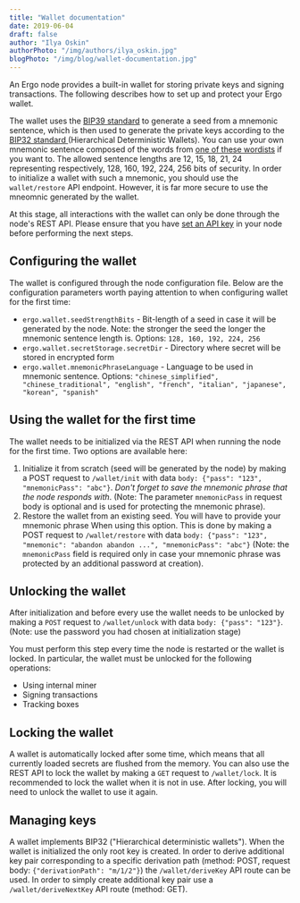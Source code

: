 ```yaml
---
title: "Wallet documentation"
date: 2019-06-04
draft: false
author: "Ilya Oskin"
authorPhoto: "/img/authors/ilya_oskin.jpg"
blogPhoto: "/img/blog/wallet-documentation.jpg"
---
```

An Ergo node provides a built-in wallet for storing private keys and signing transactions. The following describes how to set up and protect your Ergo wallet. 

The wallet uses the [BIP39 standard](https://github.com/bitcoin/bips/blob/master/bip-0039.mediawiki) to generate a seed from a mnemonic sentence, which is then used to generate the private keys according to the [BIP32 standard ](https://github.com/bitcoin/bips/blob/master/bip-0032.mediawiki) (Hierarchical Deterministic Wallets). You can use your own mnemonic sentence composed of the words from [one of these wordists](https://github.com/ergoplatform/ergo-wallet/tree/master/src/main/resources/wordlist) if you want to.
The allowed sentence lengths are 12, 15, 18, 21, 24 representing respectively, 128, 160, 192, 224, 256 bits of security. In order to initialize a wallet with such a mnemonic, you should use the `wallet/restore` API endpoint. 
However, it is far more secure to use the mneomnic generated by the wallet.

At this stage, all interactions with the wallet can only be done through the node's REST API. Please ensure that you have [set an API key](https://github.com/ergoplatform/ergo/wiki/Ergo-REST-API#setting-an-api-key) in your node before performing the next steps.

## Configuring the wallet

The wallet is configured through the node configuration file. Below are the configuration parameters worth paying attention to when configuring wallet for the first time:

* `ergo.wallet.seedStrengthBits` - Bit-length of a seed in case it will be generated by the node. Note: the stronger the seed the longer the mnemonic sentence length is. Options: `128, 160, 192, 224, 256`
* `ergo.wallet.secretStorage.secretDir` - Directory where secret will be stored in encrypted form
* `ergo.wallet.mnemonicPhraseLanguage` - Language to be used in mnemonic sentence. Options: `"chinese_simplified", "chinese_traditional", "english", "french", "italian", "japanese", "korean", "spanish"`

## Using the wallet for the first time

The wallet needs to be initialized via the REST API when running the node for the first time. Two options are available here: 

1. Initialize it from scratch (seed will be generated by the node) by making a POST request to `/wallet/init` with data `body: {"pass": "123", "mnemonicPass": "abc"}`. *Don't forget to save the mnemonic phrase that the node responds with*. (Note: The parameter `mnemonicPass` in request body is optional and is used for protecting the mnemonic phrase).
2. Restore the wallet from an existing seed. You will have to provide your mnemonic phrase When using this option. This is done by making a POST request to `/wallet/restore` with data `body: {"pass": "123", "mnemonic": "abandon abandon ...", "mnemonicPass": "abc"}` (Note: the `mnemonicPass` field is required only in case your mnemonic phrase was protected by an additional password at creation).

## Unlocking the wallet

After initialization and before every use the wallet needs to be unlocked by making a `POST` request to `/wallet/unlock` with data `body: {"pass": "123"}`. (Note: use the password you had chosen at initialization stage)

You must perform this step every time the node is restarted or the wallet is locked.
In particular, the wallet must be unlocked for the following operations:  

* Using internal miner
* Signing transactions
* Tracking boxes

## Locking the wallet

A wallet is automatically locked after some time, which means that all currently loaded secrets are flushed from the memory. You can also use the REST API to lock the wallet by making a `GET` request to `/wallet/lock`. 
It is recommended to lock the wallet when it is not in use. 
After locking, you will need to unlock the wallet to use it again.

## Managing keys

A wallet implements BIP32 ("Hierarchical deterministic wallets"). When the wallet is initialized the only root key is created.
In order to derive additional key pair corresponding to a specific derivation path (method: POST, request body: `{"derivationPath": "m/1/2"}`) the `/wallet/deriveKey` API route can be used.
In order to simply create additional key pair use a `/wallet/deriveNextKey` API route (method: GET).
